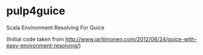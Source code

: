 # pulp4guice
Scala Environment Resolving For Guice

(Initial code taken from 
http://www.jaritimonen.com/2012/06/24/guice-with-easy-environment-resolving/)
